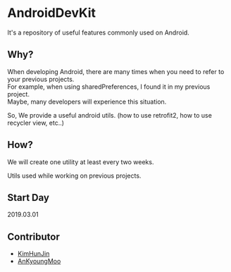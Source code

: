 # AndroidDevKit
It's a repository of useful features commonly used on Android.

## Why?
When developing Android, there are many times when you need to refer to your previous projects. <br/>
For example, when using sharedPreferences, I found it in my previous project. <br/>
Maybe, many developers will experience this situation.

So, We provide a useful android utils. (how to use retrofit2, how to use recycler view, etc..)

## How?
We will create one utility at least every two weeks.

Utils used while working on previous projects.

## Start Day
2019.03.01

## Contributor
* [KimHunJin](https://github.com/KimHunJin)
* [AnKyoungMoo](https://github.com/AnkyoungMoo)
